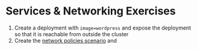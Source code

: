 # Services & Networking Exercises

1. Create a deployment with ```image=wordpress``` and expose the deployment so that it is reachable from outside the cluster
2. Create the [network policies scenario](https://github.com/nfonseca/CKA-Challenges/blob/main/services-and-networking/2-network-policies-scenario.yaml) and
